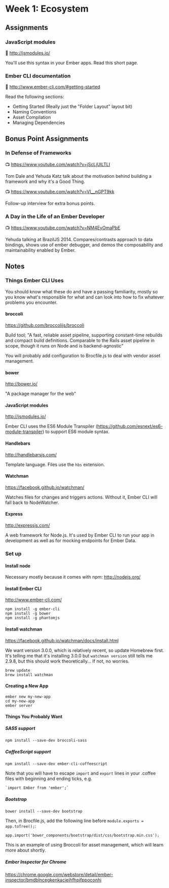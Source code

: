 # Week 1: Ecosystem

## Assignments

### JavaScript modules
:book: http://jsmodules.io/

You'll use this syntax in your Ember apps. Read this short page.

### Ember CLI documentation

:book: http://www.ember-cli.com/#getting-started

Read the following sections:

- Getting Started (Really just the "Folder Layout" layout bit)
- Naming Conventions
- Asset Compilation
- Managing Dependencies

## Bonus Point Assignments

### In Defense of Frameworks
:tv: https://www.youtube.com/watch?v=jScLjUlLTLI

Tom Dale and Yehuda Katz talk about the motivation behind building a framework and why it's a Good Thing.

:tv: https://www.youtube.com/watch?v=VI__nGPT9kk

Follow-up interview for extra bonus points.

### A Day in the Life of an Ember Developer
:tv: https://www.youtube.com/watch?v=NM4EyOmaPbE

Yehuda talking at BrazilJS 2014. Compares/contrasts approach to data bindings, shows use of ember debugger, and demos the composability and maintainability enabled by Ember.

## Notes

### Things Ember CLI Uses

You should know what these do and have a passing familiarity, mostly so you know what's responsible for what and can look into how to fix whatever problems you encounter.

#### broccoli
https://github.com/broccolijs/broccoli

Build tool; "A fast, reliable asset pipeline, supporting constant-time rebuilds and compact build definitions. Comparable to the Rails asset pipeline in scope, though it runs on Node and is backend-agnostic"

You will probably add configuration to Brocfile.js to deal with vendor asset management.

#### bower
http://bower.io/

"A package manager for the web"

#### JavaScript modules
http://jsmodules.io/

Ember CLI uses the ES6 Module Transpiler (https://github.com/esnext/es6-module-transpiler) to support ES6 module syntax.

#### Handlebars
http://handlebarsjs.com/

Template language. Files use the `hbs` extension.

#### Watchman
https://facebook.github.io/watchman/

Watches files for changes and triggers actions. Without it, Ember CLI will fall back to NodeWatcher.

#### Express
http://expressjs.com/

A web framework for Node.js. It's used by Ember CLI to run your app in development as well as for mocking endpoints for Ember Data.


### Set up

#### Install node
Necessary mostly because it comes with npm: http://nodejs.org/

#### Install Ember CLI

http://www.ember-cli.com/

```
npm install -g ember-cli
npm install -g bower
npm install -g phantomjs
```

#### Install watchman
https://facebook.github.io/watchman/docs/install.html

We want version 3.0.0, which is relatively recent, so update Homebrew first. It's telling me that it's installing 3.0.0 but `watchman version` still tells me 2.9.8, but this should work theoretically... If not, no worries.

```
brew update
brew install watchman
```

#### Creating a New App
```
ember new my-new-app
cd my-new-app
ember server
```

#### Things You Probably Want

##### SASS support
`npm install --save-dev broccoli-sass`

##### CoffeeScript support
`npm install --save-dev ember-cli-coffeescript`

Note that you will have to escape `import` and `export` lines in your .coffee
files with beginning and ending ticks, e.g.

    `import Ember from 'ember';`

##### Bootstrap
`bower install --save-dev bootstrap`

Then, in Brocfile.js, add the following line before `module.exports = app.toTree();`:

`app.import('bower_components/bootstrap/dist/css/bootstrap.min.css');`

This is an example of using Broccoli for asset management, which will learn more about shortly.

##### Ember Inspector for Chrome
 https://chrome.google.com/webstore/detail/ember-inspector/bmdblncegkenkacieihfhpjfppoconhi
